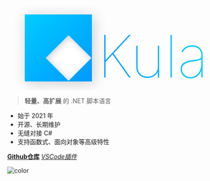 <div>
    <div class="middle-block">
        <div id="logo">
            <div id="box-a">
                <div id="box-b"></div>
            </div>
        </div>
        <div id="text">Kula</div>
    </div>
    <style>
        .middle-block {
            display: inline-block;
            overflow: hidden; zoom: 1;
        }
        #logo {
            margin: 20px 0 20px 40px;
            width: min(160px, 16vw);
            height: min(160px, 16vw);
            float: left;
            box-shadow: 4px 4px 28px #ccc;
        }
        #box-a {
            width: min(160px, 16vw);
            height: min(160px, 16vw);
            background-image: linear-gradient(135deg, #0cf, #09f);
        }
        #box-b {
            width: 48.5%;
            height: 48.5%;
            background-color: #fff;
            transform: rotate(45deg) translate(120%, 0);
            box-shadow: inset 4px 0 16px #ccc;
        }
        #text {
            float: left;
            height: min(160px, 16vw);
            margin: 20px 40px 20px .1em;
            font-weight: lighter;
            font-size: min(140px, 14vw);
            line-height: min(200px, 20vw);
            vertical-align: bottom;
            background-image: linear-gradient(90deg, #09f, #0cf);
            -webkit-background-clip: text;
            -webkit-text-fill-color: transparent;
        }
    </style>
</div>

> **轻量、高扩展** 的 .NET 脚本语言

+ 始于 2021 年
+ 开源、长期维护
+ 无缝对接 C#
+ 支持函数式、面向对象等高级特性

[**Github仓库**](https://github.com/kula-lang/kula)
[*VSCode插件*](https://github.com/kula-lang/Kula-Diana)

![color](#fff)